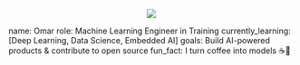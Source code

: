 <p align="center">
  <img src="https://capsule-render.vercel.app/api?type=waving&height=200&text=Welcome%20To%20My%20Profile!%20🚀&fontAlign=50&fontAlignY=40&color=gradient&animation=twinkling"/>
</p>

name: Omar
role: Machine Learning Engineer in Training
currently_learning: [Deep Learning, Data Science, Embedded AI]
goals: Build AI-powered products & contribute to open source
fun_fact: I turn coffee into models ☕🤖

